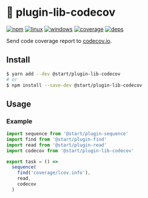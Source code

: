 # 💯 plugin-lib-codecov

[![npm](https://img.shields.io/npm/v/@start/plugin-lib-codecov.svg?style=flat-square)](https://www.npmjs.com/package/@start/plugin-lib-codecov) [![linux](https://img.shields.io/travis/deepsweet/start/master.svg?label=linux&style=flat-square)](https://travis-ci.org/deepsweet/start) [![windows](https://img.shields.io/appveyor/ci/deepsweet/start/master.svg?label=windows&style=flat-square)](https://ci.appveyor.com/project/deepsweet/start) [![coverage](https://img.shields.io/codecov/c/github/deepsweet/start/master.svg?style=flat-square)](https://codecov.io/github/deepsweet/start) [![deps](https://david-dm.org/deepsweet/start.svg?path=packages/plugin-lib-codecov&style=flat-square)](https://david-dm.org/deepsweet/start?path=packages/plugin-lib-codecov)

Send code coverage report to [codecov.io](https://codecov.io/).

## Install

```sh
$ yarn add --dev @start/plugin-lib-codecov
# or
$ npm install --save-dev @start/plugin-lib-codecov
```

## Usage

### Example

```js
import sequence from '@start/plugin-sequence'
import find from '@start/plugin-find'
import read from '@start/plugin-read'
import codecov from '@start/plugin-lib-codecov'

export task = () =>
  sequence(
    find('coverage/lcov.info'),
    read,
    codecov
  )
```
